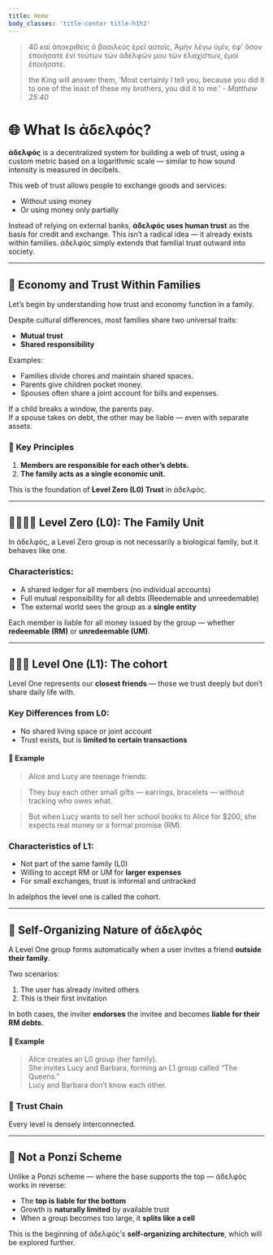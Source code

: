 ```yaml
---
title: Home
body_classes: 'title-center title-h1h2'
---
```



> 40 καὶ ἀποκριθεὶς ὁ βασιλεὺς ἐρεῖ αὐτοῖς, Ἀμὴν λέγω ὑμῖν, ἐφ' ὅσον ἐποιήσατε ἑνὶ τούτων τῶν ἀδελφῶν μου τῶν ἐλαχίστων, ἐμοὶ ἐποιήσατε.
> 
> the King will answer them, ‘Most certainly I tell you, because you did it to one of the least of these my brothers, you did it to me.’
> <cite>- Matthew 25:40 </cite>



# 🌐 What Is ἀδελφός?

**ἀδελφός** is a decentralized system for building a web of trust, using a
custom metric based on a logarithmic scale — similar to how sound intensity is
measured in decibels.

This web of trust allows people to exchange goods and services:
- Without using money
- Or using money only partially

Instead of relying on external banks, **ἀδελφός uses human trust** as the basis
for credit and exchange.  This isn’t a radical idea — it already exists within
families.  ἀδελφός simply extends that familial trust outward into society.

---

## 🏡 Economy and Trust Within Families

Let’s begin by understanding how trust and economy function in a family.

Despite cultural differences, most families share two universal traits:
- **Mutual trust**
- **Shared responsibility**

Examples:
- Families divide chores and maintain shared spaces.
- Parents give children pocket money.
- Spouses often share a joint account for bills and expenses.

If a child breaks a window, the parents pay.  
If a spouse takes on debt, the other may be liable — even with separate assets.

### 🧠 Key Principles

1. **Members are responsible for each other’s debts.**  
2. **The family acts as a single economic unit.**

This is the foundation of **Level Zero (L0) Trust** in ἀδελφός.

---

## 👨‍👩‍👧‍👦 Level Zero (L0): The Family Unit

In ἀδελφός, a Level Zero group is not necessarily a biological family, but it behaves like one.

### Characteristics:
- A shared ledger for all members (no individual accounts)
- Full mutual responsibility for all debts (Reedemable  and unreedemable)
- The external world sees the group as a **single entity**

Each member is liable for all money issued by the group — whether **redeemable (RM)** or **unredeemable (UM)**.

---

## 🧑‍🤝‍🧑 Level One (L1): The cohort

Level One represents our **closest friends** — those we trust deeply but don’t
share daily life with.

### Key Differences from L0:
- No shared living space or joint account
- Trust exists, but is **limited to certain transactions**

#### 🧾 Example

> Alice and Lucy are teenage friends.  

> They buy each other small gifts — earrings, bracelets — without tracking who owes what.  

> But when Lucy wants to sell her school books to Alice for $200, she expects
> real money or a formal promise (RM).

### Characteristics of L1:
- Not part of the same family (L0)
- Willing to accept RM or UM for **larger expenses**
- For small exchanges, trust is informal and untracked

In adelphos the level one is called the cohort.

---

## 🧬 Self-Organizing Nature of ἀδελφός

A Level One group forms automatically when a user invites a friend **outside their family**.

Two scenarios:
1. The user has already invited others
2. This is their first invitation

In both cases, the inviter **endorses** the invitee and becomes **liable for their RM debts**.

#### 🧾 Example

> Alice creates an L0 group (her family).  
> She invites Lucy and Barbara, forming an L1 group called “The Queens.”  
> Lucy and Barbara don’t know each other.  


### 🔄 Trust Chain

Every level is densely interconnected.

---

## 🚫 Not a Ponzi Scheme

Unlike a Ponzi scheme — where the base supports the top — ἀδελφός works in reverse:

- The **top is liable for the bottom**
- Growth is **naturally limited** by available trust
- When a group becomes too large, it **splits like a cell**

This is the beginning of ἀδελφός’s **self-organizing architecture**, which will be explored further.


